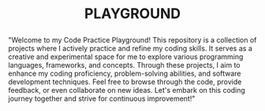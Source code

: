 # <p align="center">**PLAYGROUND**</p>
"Welcome to my Code Practice Playground! This repository is a collection of projects where I actively practice and refine my coding skills. It serves as a creative and experimental space for me to explore various programming languages, frameworks, and concepts. Through these projects, I aim to enhance my coding proficiency, problem-solving abilities, and software development techniques. Feel free to browse through the code, provide feedback, or even collaborate on new ideas. Let's embark on this coding journey together and strive for continuous improvement!"
